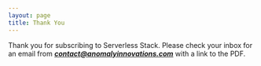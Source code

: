 ```yaml
---
layout: page
title: Thank You
---
```


Thank you for subscribing to Serverless Stack. Please check your inbox for an email from _**contact@anomalyinnovations.com**_ with a link to the PDF.
